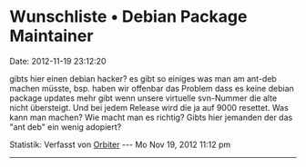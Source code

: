 Wunschliste • Debian Package Maintainer
=======================================

Date: 2012-11-19 23:12:20

gibts hier einen debian hacker? es gibt so einiges was man am ant-deb
machen müsste, bsp. haben wir offenbar das Problem dass es keine debian
package updates mehr gibt wenn unsere virtuelle svn-Nummer die alte
nicht übersteigt. Und bei jedem Release wird die ja auf 9000 resettet.
Was kann man machen? Wie macht man es richtig? Gibts hier jemanden der
das \"ant deb\" ein wenig adopiert?

Statistik: Verfasst von
[Orbiter](http://forum.yacy-websuche.de/memberlist.php?mode=viewprofile&u=2)
--- Mo Nov 19, 2012 11:12 pm

------------------------------------------------------------------------

